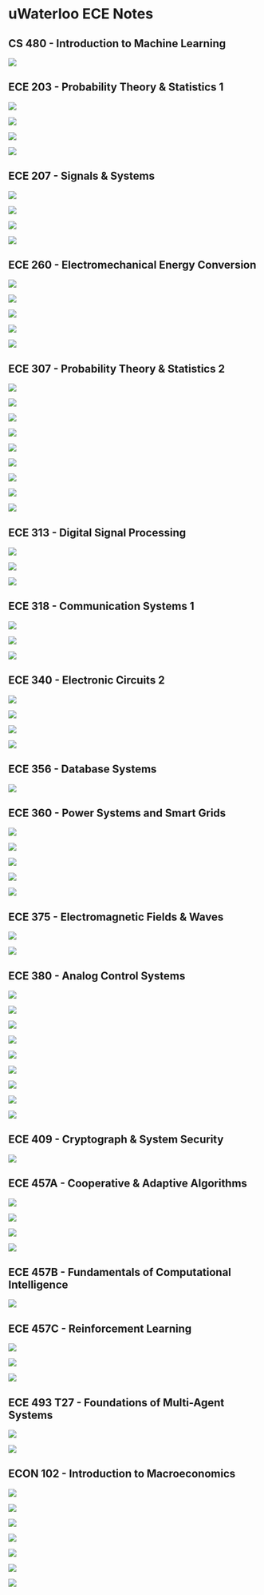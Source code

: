 # uWaterloo ECE Notes



## CS 480 - Introduction to Machine Learning

<a href="ArtificialIntelligence/Perceptron" target="_blank" rel="noopener noreferrer">![](https://img.shields.io/badge/Artificial%20Intelligence-Perceptron-palegreen)</a>



## ECE 203 - Probability Theory & Statistics 1

<a href="Probability&Statistics/Combinations&Permutations" target="_blank" rel="noopener noreferrer">![](https://img.shields.io/badge/Probability%20&%20Statistics-Combinations%20%26%20Permutations-cyan)</a>

<a href="Probability&Statistics/Probability" target="_blank" rel="noopener noreferrer">![](https://img.shields.io/badge/Probability%20&%20Statistics-Probability-cyan)</a>

<a href="Probability&Statistics/DiscreteRandomVariables" target="_blank" rel="noopener noreferrer">![](https://img.shields.io/badge/Probability%20&%20Statistics-Discrete%20Random%20Variables-cyan)</a>

<a href="Probability&Statistics/ContinuousRandomVariables" target="_blank" rel="noopener noreferrer">![](https://img.shields.io/badge/Probability%20&%20Statistics-Continuous%20Random%20Variables-cyan)</a>



## ECE 207 -  Signals & Systems

<a href="Signals&Systems/Energy&Power" target="_blank" rel="noopener noreferrer">![](https://img.shields.io/badge/Signals%20%26%20Systems-Energy%20&%20Power-orange)</a>

<a href="Signals&Systems/LaplaceTransforms" target="_blank" rel="noopener noreferrer">![](https://img.shields.io/badge/Signals%20%26%20Systems-Laplace%20Transforms-orange)</a>

<a href="Signals&Systems/FourierSeries&Transforms" target="_blank" rel="noopener noreferrer">![](https://img.shields.io/badge/Signals%20%26%20Systems-Fourier%20Series%20&%20Transforms-orange)</a>

<a href="Signals&Systems/ZTransforms" target="_blank" rel="noopener noreferrer">![](https://img.shields.io/badge/Signals%20%26%20Systems-Z%20Transforms-orange)</a>



## ECE 260 - Electromechanical Energy Conversion

<a href="PowerSystems/ACPower" target="_blank" rel="noopener noreferrer">![](https://img.shields.io/badge/Power%20Systems-AC%20Power-goldenrod)</a>

<a href="PowerSystems/ThreePhaseCircuits" target="_blank" rel="noopener noreferrer">![](https://img.shields.io/badge/Power%20Systems-Three%20Phase%20Circuits-goldenrod)</a>

<a href="PowerSystems/MagneticCircuits" target="_blank" rel="noopener noreferrer">![](https://img.shields.io/badge/Power%20Systems-Magnetic%20Circuits-goldenrod)</a>

<a href="PowerSystems/Transformers" target="_blank" rel="noopener noreferrer">![](https://img.shields.io/badge/Power%20Systems-Transformers-goldenrod)</a>

<a href="PowerSystems/SynchronousMachines" target="_blank" rel="noopener noreferrer">![](https://img.shields.io/badge/Power%20Systems-Synchronous%20Machines-goldenrod)</a>



## ECE 307 - Probability Theory & Statistics 2

<a href="Probability&Statistics/Combinations&Permutations" target="_blank" rel="noopener noreferrer">![](https://img.shields.io/badge/Probability%20&%20Statistics-Combinations%20%26%20Permutations-cyan)</a>

<a href="Probability&Statistics/Probability" target="_blank" rel="noopener noreferrer">![](https://img.shields.io/badge/Probability%20&%20Statistics-Probability-cyan)</a>

<a href="Probability&Statistics/DescriptiveStatistics" target="_blank" rel="noopener noreferrer">![](https://img.shields.io/badge/Probability%20&%20Statistics-Descriptive%20Statistics-cyan)</a>

<a href="Probability&Statistics/DiscreteRandomVariables" target="_blank" rel="noopener noreferrer">![](https://img.shields.io/badge/Probability%20&%20Statistics-Discrete%20Random%20Variables-cyan)</a>

<a href="Probability&Statistics/ContinuousRandomVariables" target="_blank" rel="noopener noreferrer">![](https://img.shields.io/badge/Probability%20&%20Statistics-Continuous%20Random%20Variables-cyan)</a>

<a href="Probability&Statistics/BayesianStatistics" target="_blank" rel="noopener noreferrer">![](https://img.shields.io/badge/Probability%20&%20Statistics-Bayesian%20Statistics-cyan)</a>

<a href="Probability&Statistics/HypothesisTesting" target="_blank" rel="noopener noreferrer">![](https://img.shields.io/badge/Probability%20&%20Statistics-Hypothesis%20Testing-cyan)</a>

<a href="Probability&Statistics/ConfidenceIntervals" target="_blank" rel="noopener noreferrer">![](https://img.shields.io/badge/Probability%20&%20Statistics-Confidence%20Intervals-cyan)</a>

<a href="Probability&Statistics/Regression" target="_blank" rel="noopener noreferrer">![](https://img.shields.io/badge/Probability%20&%20Statistics-Regression-cyan)</a>



## ECE 313 -  Digital Signal Processing

<a href="Signals&Systems/ZTransforms" target="_blank" rel="noopener noreferrer">![](https://img.shields.io/badge/Signals%20%26%20Systems-Z%20Transforms-orange)</a>

<a href="Signals&Systems/DiscreteTimeFourierTransforms" target="_blank" rel="noopener noreferrer">![](https://img.shields.io/badge/Signals%20%26%20Systems-Discrete%20Time%20Fourier%20Transforms-orange)</a>

<a href="Signals&Systems/DiscreteFourierTransforms" target="_blank" rel="noopener noreferrer">![](https://img.shields.io/badge/Signals%20%26%20Systems-Discrete%20Fourier%20Transforms-orange)</a>



## ECE 318 -  Communication Systems 1

<a href="Signals&Systems/Energy&Power" target="_blank" rel="noopener noreferrer">![](https://img.shields.io/badge/Signals%20%26%20Systems-Energy%20&%20Power-orange)</a>

<a href="Signals&Systems/FourierSeries&Transforms" target="_blank" rel="noopener noreferrer">![](https://img.shields.io/badge/Signals%20%26%20Systems-Fourier%20Series%20&%20Transforms-orange)</a>

<a href="AnalogCommunication/Autocorrelation&Crosscorrelation" target="_blank" rel="noopener noreferrer">![](https://img.shields.io/badge/Analog%20Communication-Autocorrelation%20&%20Crosscorrelation-pink)</a>



## ECE 340 - Electronic Circuits 2

<a href="Circuits/BJTs" target= "_blank" rel="noopener noreferrer">![](https://img.shields.io/badge/Circuits-BJTs-brightgreen)</a>

<a href="Circuits/MOSFETs" target= "_blank" rel="noopener noreferrer">![](https://img.shields.io/badge/Circuits-MOSFETs-brightgreen)</a>

<a href="Circuits/AnalysisOfTransistorAmplifiers" target="_blank" rel="noopener noreferrer">![](https://img.shields.io/badge/Circuits-Analysis%20Of%20Transistor%20Amplifiers-brightgreen)</a>

<a href="Circuits/IntegratedCircuitAmplifiers" target="_blank" rel="noopener noreferrer">![](https://img.shields.io/badge/Circuits-Integrated%20Circuit%20Amplifiers-brightgreen)</a>



## ECE 356 - Database Systems

<a href="DatabaseSystems/Normalization" target= "_blank" rel="noopener noreferrer">![](https://img.shields.io/badge/DatabaseSystems-Normalization-slateblue)</a>



## ECE 360 - Power Systems and Smart Grids

<a href="PowerSystems/ACPower" target="_blank" rel="noopener noreferrer">![](https://img.shields.io/badge/Power%20Systems-AC%20Power-goldenrod)</a>

<a href="PowerSystems/ThreePhaseCircuits" target="_blank" rel="noopener noreferrer">![](https://img.shields.io/badge/Power%20Systems-Three%20Phase%20Circuits-goldenrod)</a>

<a href="PowerSystems/MagneticCircuits" target="_blank" rel="noopener noreferrer">![](https://img.shields.io/badge/Power%20Systems-Magnetic%20Circuits-goldenrod)</a>

<a href="PowerSystems/Transformers" target="_blank" rel="noopener noreferrer">![](https://img.shields.io/badge/Power%20Systems-Transformers-goldenrod)</a>

<a href="PowerSystems/SynchronousMachines" target="_blank" rel="noopener noreferrer">![](https://img.shields.io/badge/Power%20Systems-Synchronous%20Machines-goldenrod)</a>



## ECE 375 - Electromagnetic Fields & Waves

<a href="ElectromagneticWaves/SteadyStateWaves" target="_blank" rel="noopener noreferrer">![](https://img.shields.io/badge/Electromagnetic%20Waves-Steady%20State%20Waves-yellow)</a>

<a href="ElectromagneticWaves/MaxwellsEquations" target="_blank" rel="noopener noreferrer">![](https://img.shields.io/badge/Electromagnetic%20Waves-Maxwells%20Equations-yellow)</a>



## ECE 380 -  Analog Control Systems

<a href="Signals&Systems/LaplaceTransforms" target="_blank" rel="noopener noreferrer">![](https://img.shields.io/badge/Signals%20%26%20Systems-Laplace%20Transforms-orange)</a>

<a href="ControlSystems/BodePlots" target="_blank" rel="noopener noreferrer">![](https://img.shields.io/badge/Control%20Systems-Bode%20Plots-blue)</a>

<a href="ControlSystems/FirstOrderSystems" target="_blank" rel="noopener noreferrer">![](https://img.shields.io/badge/Control%20Systems-First%20Order%20Systems-blue)</a>

<a href="ControlSystems/SecondOrderSystems" target="_blank" rel="noopener noreferrer">![](https://img.shields.io/badge/Control%20Systems-Second%20Order%20Systems-blue)</a>

<a href="ControlSystems/Stability" target="_blank" rel="noopener noreferrer">![](https://img.shields.io/badge/Control%20Systems-Stability-blue)</a>

<a href="ControlSystems/ReferenceTracking" target="_blank" rel="noopener noreferrer">![](https://img.shields.io/badge/Control%20Systems-Reference%20Tracking-blue)</a>

<a href="ControlSystems/RootLocus" target="_blank" rel="noopener noreferrer">![](https://img.shields.io/badge/Control%20Systems-Root%20Locus-blue)</a>

<a href="ControlSystems/Lead&LagCompensators" target="_blank" rel="noopener noreferrer">![](https://img.shields.io/badge/Control%20Systems-Lead%20&%20Lag%20Compensators-blue)</a>

<a href="ControlSystems/NyquistPlots" target="_blank" rel="noopener noreferrer">![](https://img.shields.io/badge/Control%20Systems-Nyquist%20Plots-blue)</a>



## ECE 409 - Cryptograph & System Security

<a href="Cryptography/IntroductionToCryptology" target="_blank" rel="noopener noreferrer">![](https://img.shields.io/badge/Cryptography-Introduction%20to%20Cryptology-hotpink)</a>



## ECE 457A - Cooperative & Adaptive Algorithms

<a href="ArtificialIntelligence/IntroductionToIntelligence" target="_blank" rel="noopener noreferrer">![](https://img.shields.io/badge/Artificial%20Intelligence-Introduction%20to%20Intelligence-palegreen)</a>

<a href="ArtificialIntelligence/SearchAlgorithms" target="_blank" rel="noopener noreferrer">![](https://img.shields.io/badge/Artificial%20Intelligence-Search%20Algorithms-palegreen)</a>

<a href="ArtificialIntelligence/SimulatedAnnealing" target="_blank" rel="noopener noreferrer">![](https://img.shields.io/badge/Artificial%20Intelligence-Simulated%20Annealing-palegreen)</a>

<a href="ArtificialIntelligence/TabuSearch" target="_blank" rel="noopener noreferrer">![](https://img.shields.io/badge/Artificial%20Intelligence-Tabu%20Search-palegreen)</a>



## ECE 457B - Fundamentals of Computational Intelligence

<a href="ArtificialIntelligence/IntroductionToIntelligence" target="_blank" rel="noopener noreferrer">![](https://img.shields.io/badge/Artificial%20Intelligence-Introduction%20to%20Intelligence-palegreen)</a>



## ECE 457C - Reinforcement Learning

<a href="Probability&Statistics/InformationTheory" target="_blank" rel="noopener noreferrer">![](https://img.shields.io/badge/Probability%20&%20Statistics-Information%20Theory-cyan)</a>

<a href="ArtificialIntelligence/MultiArmedBandits" target="_blank" rel="noopener noreferrer">![](https://img.shields.io/badge/Artificial%20Intelligence-Multi%20Armed%20Bandits-palegreen)</a>

<a href="ArtificialIntelligence/MarkovDecisionProcess" target="_blank" rel="noopener noreferrer">![](https://img.shields.io/badge/Artificial%20Intelligence-Markov%20Decision%20Process-palegreen)</a>



## ECE 493 T27 - Foundations of Multi-Agent Systems

<a href="GameTheory/IntroductionToGameTheory" target="_blank" rel="noopener noreferrer">![](https://img.shields.io/badge/Game%20Theory-Introduction%20to%20Game%20Theory-rosybrown)</a>

<a href="GameTheory/NormalFormGames" target="_blank" rel="noopener noreferrer">![](https://img.shields.io/badge/Game%20Theory-Normal%20Form%20Games-rosybrown)</a>



## ECON 102 - Introduction to Macroeconomics

<a href="Economics/GrowthRates" target="_blank" rel="noopener noreferrer">![](https://img.shields.io/badge/Economics-Growth%20Rates-darkred)</a>

<a href="Economics/TimeSeriesComponents" target="_blank" rel="noopener noreferrer">![](https://img.shields.io/badge/Economics-Time%20Series%20Components-darkred)</a>

<a href="Economics/IndexNumbers" target="_blank" rel="noopener noreferrer">![](https://img.shields.io/badge/Economics-Index%20Numbers-darkred)</a>

<a href="Economics/RealGDP" target="_blank" rel="noopener noreferrer">![](https://img.shields.io/badge/Economics-Real%20GDP-darkred)</a>

<a href="Economics/Inflation" target="_blank" rel="noopener noreferrer">![](https://img.shields.io/badge/Economics-Inflation-darkred)</a>

<a href="Economics/Unemployment" target="_blank" rel="noopener noreferrer">![](https://img.shields.io/badge/Economics-Unemployment-darkred)</a>

<a href="Economics/Inequality" target="_blank" rel="noopener noreferrer">![](https://img.shields.io/badge/Economics-Inequality-darkred)</a>

